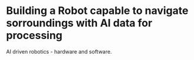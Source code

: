 # Building a Robot capable to navigate sorroundings with AI data for processing 

AI driven robotics - hardware and software. 
